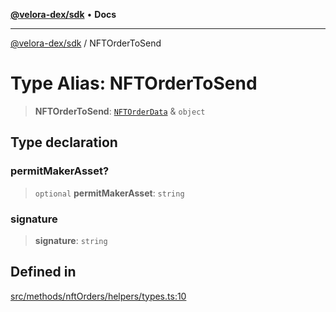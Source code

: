 [**@velora-dex/sdk**](../README.md) • **Docs**

***

[@velora-dex/sdk](../globals.md) / NFTOrderToSend

# Type Alias: NFTOrderToSend

> **NFTOrderToSend**: [`NFTOrderData`](NFTOrderData.md) & `object`

## Type declaration

### permitMakerAsset?

> `optional` **permitMakerAsset**: `string`

### signature

> **signature**: `string`

## Defined in

[src/methods/nftOrders/helpers/types.ts:10](https://github.com/VeloraDEX/sdk/blob/feat/extend_delta_orders_filtering/src/methods/nftOrders/helpers/types.ts#L10)
